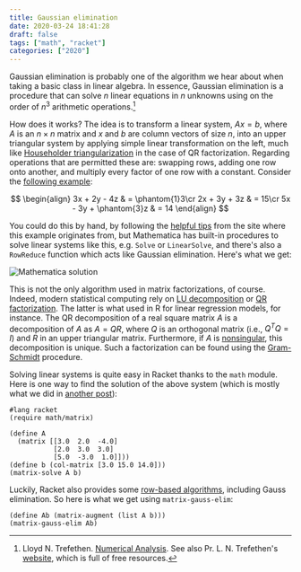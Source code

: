 ```yaml
---
title: Gaussian elimination
date: 2020-03-24 18:41:28
draft: false
tags: ["math", "racket"]
categories: ["2020"]
---
```


Gaussian elimination is probably one of the algorithm we hear about when taking a basic class in linear algebra. In essence, Gaussian elimination is a procedure that can solve $n$ linear equations in $n$ unknowns using on the order of $n^3$ arithmetic operations.[^1]

How does it works? The idea is to transform a linear system, $Ax=b$, where $A$ is an $n\times n$ matrix and $x$ and $b$ are column vectors of size $n$, into an upper triangular system by applying simple linear transformation on the left, much like [Householder triangularization](https://en.wikipedia.org/wiki/Householder_transformation) in the case of QR factorization. Regarding operations that are permitted these are: swapping rows, adding one row onto another, and multiply every factor of one row with a constant. Consider the [following example](https://people.richland.edu/james/lecture/m116/matrices/pivot.html):

$$
\begin{align}
3x + 2y - 4z & =  \phantom{1}3\cr
2x + 3y + 3z & = 15\cr
5x - 3y + \phantom{3}z & = 14
\end{align}
$$

You could do this by hand, by following the [helpful tips](https://people.richland.edu/james/lecture/m116/matrices/pivot.html) from the site where this example originates from, but Mathematica has built-in procedures to solve linear systems like this, e.g. `Solve` or `LinearSolve`, and there's also a `RowReduce` function which acts like Gaussian elimination. Here's what we get:

![Mathematica solution](/img/2020-03-25-19-29-57.png)

This is not the only algorithm used in matrix factorizations, of course. Indeed, modern statistical computing rely on [LU decomposition](https://en.wikipedia.org/wiki/LU_decomposition) or [QR factorization](https://en.wikipedia.org/wiki/QR_decomposition). The latter is what used in R for linear regression models, for instance. The QR decomposition of a real square matrix $A$ is a decomposition of $A$ as $A=QR$, where $Q$ is an orthogonal matrix (i.e., $Q^TQ=I$) and $R$ in an upper triangular matrix. Furthermore, if $A$ is [nonsingular](https://mathworld.wolfram.com/NonsingularMatrix.html), this decomposition is unique. Such a factorization can be found using the [Gram-Schmidt](https://en.wikipedia.org/wiki/Gram–Schmidt_process) procedure.

Solving linear systems is quite easy in Racket thanks to the `math` module. Here is one way to find the solution of the above system (which is mostly what we did in [another post](post/newton-raphson-racket/)):

```racket
#lang racket
(require math/matrix)

(define A
  (matrix [[3.0  2.0  -4.0]
           [2.0  3.0  3.0]
           [5.0  -3.0  1.0]]))
(define b (col-matrix [3.0 15.0 14.0]))
(matrix-solve A b)
```

Luckily, Racket also provides some [row-based algorithms](https://docs.racket-lang.org/math/matrix_row-alg.html), including Gauss elimination. So here is what we get using `matrix-gauss-elim`:

```racket
(define Ab (matrix-augment (list A b)))
(matrix-gauss-elim Ab)
```

[^1]: Lloyd N. Trefethen. [Numerical Analysis](http://people.maths.ox.ac.uk/trefethen/NAessay.pdf). See also Pr. L. N. Trefethen's [website](http://people.maths.ox.ac.uk/trefethen/), which is full of free resources.
